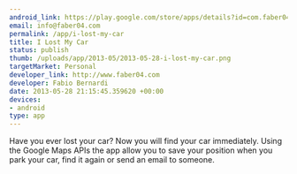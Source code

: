 ```yaml
--- 
android_link: https://play.google.com/store/apps/details?id=com.faber04.ilostmycar&feature=search_result#?t=W251bGwsMSwyLDEsImNvbS5mYWJlcjA0Lmlsb3N0bXljYXIiXQ..
email: info@faber04.com
permalink: /app/i-lost-my-car
title: I Lost My Car
status: publish
thumb: /uploads/app/2013-05/2013-05-28-i-lost-my-car.png
targetMarket: Personal
developer_link: http://www.faber04.com
developer: Fabio Bernardi
date: 2013-05-28 21:15:45.359620 +00:00
devices: 
- android
type: app
---
```


Have you ever lost your car? Now you will find your car immediately.
Using the Google Maps APIs the app allow you to save your position when you park your car, find it again or send an email to someone.
